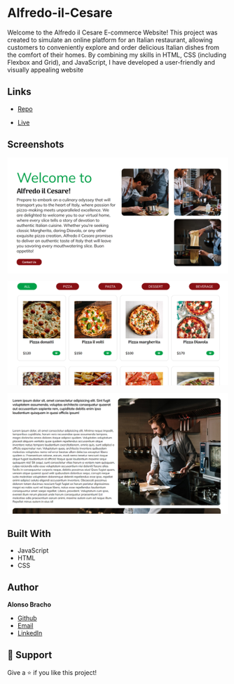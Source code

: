 <h1>Alfredo-il-Cesare</h1>

<p>Welcome to the Alfredo il Cesare E-commerce Website! This project was created to simulate an online platform for an Italian restaurant, allowing customers to conveniently explore and order delicious Italian dishes from the comfort of their homes. By combining my skills in HTML, CSS (including Flexbox and Grid), and JavaScript, I have developed a user-friendly and visually appealing website</p>

## Links

- [Repo](https://github.com/Alobr/alfredo-il-cesare "Repo")

- [Live](https://alfredo-il-cesare.netlify.app/ "Live View")


## Screenshots

![Home Page](./assets/img/screenshot-home.png "Home Page")

![Menu Page](./assets/img/screenshot-menu.png "Menu Page")

![Bio Page](./assets/img/screenshot-bio.png "Bio Page")
## Built With

- JavaScript
- HTML
- CSS


## Author

**Alonso Bracho**

- [Github](https://github.com/Alobr "Github Alonso Bracho")
- [Email](mailto:alonsoae80@gmail.com?subject=Hi "Mail to")
- [LinkedIn](https://www.linkedin.com/in/alobr/ "Connect with me!")

## 🤝 Support

Give a ⭐️ if you like this project!
